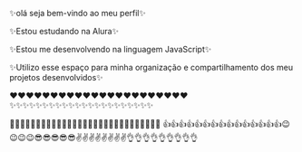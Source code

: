 ✨olá seja bem-vindo ao meu perfil✨

✨Estou estudando na Alura✨

✨Estou me desenvolvendo na linguagem JavaScript✨

✨Utilizo esse espaço para minha organização e compartilhamento dos meu projetos desenvolvidos✨

❤❤❤❤❤❤❤❤❤❤❤❤❤❤❤❤❤❤❤❤❤❤✨✨✨✨✨✨✨✨✨✨✨✨✨✨✨✨✨✨✨✨✨✨

💖💖💖💖💖💖💖💖💖💖💖💖💖💖💖💖💖💖💖💖💖💖💖💖💖💖💖💖💖
👍👍👍👍👍👍👍👍👍👍👍👍👍👍👍😉😉😉😉😎😎😎😎😎✌✌✌✌✌✌✌✌👌👌👌👌👌👌👌👌👌
